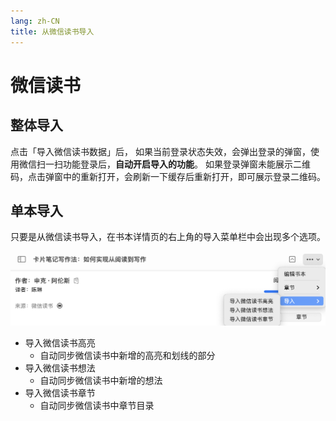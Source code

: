 ```yaml
---
lang: zh-CN
title: 从微信读书导入
---
```


# 微信读书
## 整体导入
点击「导入微信读书数据」后，
如果当前登录状态失效，会弹出登录的弹窗，使用微信扫一扫功能登录后，**自动开启导入的功能**。
如果登录弹窗未能展示二维码，点击弹窗中的重新打开，会刷新一下缓存后重新打开，即可展示登录二维码。

## 单本导入
只要是从微信读书导入，在书本详情页的右上角的导入菜单栏中会出现多个选项。

![](/images/app/20220812162913.png)

- 导入微信读书高亮
    - 自动同步微信读书中新增的高亮和划线的部分
- 导入微信读书想法
    - 自动同步微信读书中新增的想法
- 导入微信读书章节
    - 自动同步微信读书中章节目录


